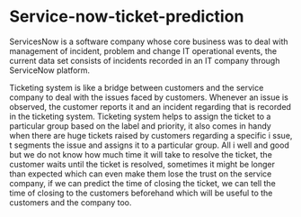 # Service-now-ticket-prediction

ServicesNow is a software company whose core business was to deal with management of incident, problem and change IT operational events, the current data set consists of incidents recorded in an IT company through ServiceNow platform.

Ticketing system is like a bridge between customers and the service company to deal with the issues faced by customers. Whenever an issue is observed, the customer reports it and an incident regarding that is recorded in the ticketing system. Ticketing system helps to assign the ticket to a particular group based on the label and priority, it also comes
in handy when there are huge tickets raised by customers regarding a specific i ssue,  t segments the issue and assigns it to a particular group. All i  well and good but we do not know how much time it will take to resolve the ticket, the customer waits until the ticket is resolved, sometimes it might be longer than expected which can even make them lose the trust on the service company, if we can predict the time of closing the ticket, we can tell the time of closing to the customers beforehand which will be useful to the customers and the company too.
